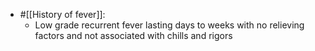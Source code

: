 - #[[History of fever]]:
	- Low grade recurrent fever lasting days to weeks with no relieving factors and not associated with chills and rigors